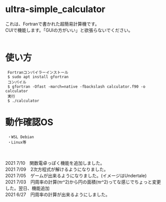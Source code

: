 # ultra-simple_calculator
これは、Fortranで書かれた超簡易計算機です。<br />
CUIで機能します。「GUIの方がいい」と欲張らないでください。<br /><br />
# 使い方
     Fortranコンパイラーインストール
     $ sudo apt install gfortran
     コンパイル
     $ gfortran -Ofast -march=native -fbackslash calculator.f90 -o calculator
     実行
     $ ./calculator
# 動作確認OS
     ・WSL Debian
     ・Linux等
<br /><br />
2021 7/10　関数電卓っぽく機能を追加しました。<br />
2021 7/09　2次方程式が解けるようになりました。<br />
2021 7/05　ゲームが出来るようになりました。(イメージはUndertale)<br />
2021 7/03　円周率の計算(πr^2)から円の面積(πr^2)ってな感じでちょっと変更した。翌日、機能追加<br />
2021 6/27　円周率の計算が出来るようにしました。

